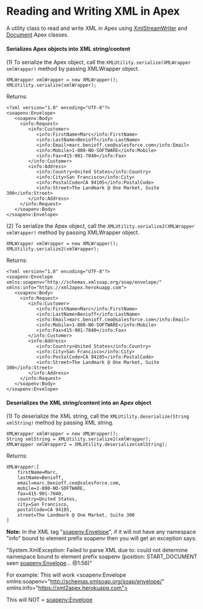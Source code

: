 # Reading and Writing XML in Apex
A utility class to read and write XML in Apex using <a href="https://developer.salesforce.com/docs/atlas.en-us.apexcode.meta/apexcode/apex_classes_xml_XmlStream_writer.htm" target="_blank" alt="XmlStreamWriter">XmlStreamWriter</a> and <a href="https://developer.salesforce.com/docs/atlas.en-us.apexcode.meta/apexcode/apex_classes_xml_dom_document.htm" target="_blank" alt="Document">Document</a> Apex classes.

#### Serializes Apex objects into XML string/content

(1) To serialize the Apex object, call the ```XMLUtility.serialize(XMLWrapper xmlWrapper)``` method by passing XMLWrapper object.

```
XMLWrapper xmlWrapper = new XMLWrapper();
XMLUtility.serialize(xmlWrapper);
```

Returns:

```
<?xml version="1.0" encoding="UTF-8"?>
<soapenv:Envelope>
   <soapenv:Body>
     <info:Request>
        <info:Customer>
           <info:FirstName>Marc</info:FirstName>
           <info:LastName>Benioff</info:LastName>
           <info:Email>marc.benioff.ceo@salesforce.com</info:Email>
           <info:Mobile>1-800-NO-SOFTWARE</info:Mobile>
           <info:Fax>415-901-7040</info:Fax>
        </info:Customer>
        <info:Address>
           <info:Country>United States</info:Country>
           <info:City>San Francisco</info:City>
           <info:PostalCode>CA 94105</info:PostalCode>
           <info:Street>The Landmark @ One Market, Suite 300</info:Street>
        </info:Address>
     </info:Request>
   </soapenv:Body>
</soapenv:Envelope>
```

(2) To serialize the Apex object, call the ```XMLUtility.serialize2(XMLWrapper xmlWrapper)``` method by passing XMLWrapper object.

```
XMLWrapper xmlWrapper = new XMLWrapper();
XMLUtility.serialize2(xmlWrapper);
```

Returns:

```
<?xml version="1.0" encoding="UTF-8"?>
<soapenv:Envelope xmlns:soapenv="http://schemas.xmlsoap.org/soap/envelope/" xmlns:info="https://xml2apex.herokuapp.com">
   <soapenv:Body>
     <info:Request>
        <info:Customer>
           <info:FirstName>Marc</info:FirstName>
           <info:LastName>Benioff</info:LastName>
           <info:Email>marc.benioff.ceo@salesforce.com</info:Email>
           <info:Mobile>1-800-NO-SOFTWARE</info:Mobile>
           <info:Fax>415-901-7040</info:Fax>
        </info:Customer>
        <info:Address>
           <info:Country>United States</info:Country>
           <info:City>San Francisco</info:City>
           <info:PostalCode>CA 94105</info:PostalCode>
           <info:Street>The Landmark @ One Market, Suite 300</info:Street>
        </info:Address>
     </info:Request>
   </soapenv:Body>
</soapenv:Envelope>
```

#### Deserializes the XML string/content into an Apex object

(1) To deserialize the XML string, call the ```XMLUtility.deserialize(String xmlString)``` method by passing XML string.

```
XMLWrapper xmlWrapper = new XMLWrapper();
String xmlString = XMLUtility.serialize2(xmlWrapper);
XMLWrapper xmlWrapper2 = XMLUtility.deserialize(xmlString);
```

Returns:

```
XMLWrapper:[
	firstName=Marc,
	lastName=Benioff,
	email=marc.benioff.ceo@salesforce.com,
	mobile=1-800-NO-SOFTWARE,
	fax=415-901-7040,
	country=United States, 
	city=San Francisco, 
	postalCode=CA 94105,
	street=The Landmark @ One Market, Suite 300
]
```

<b>Note:</b>
In the XML tag "<soapenv:Envelope>", if it will not have any namespace "info" bound to element prefix soapenv then you will get an exception says:

"System.XmlException: Failed to parse XML due to: could not determine namespace bound to element prefix soapenv (position: START_DOCUMENT seen <?xml version="1.0" encoding="UTF-8"?><soapenv:Envelope>... @1:56)"

For example:
This will work
<soapenv:Envelope xmlns:soapenv="http://schemas.xmlsoap.org/soap/envelope/" xmlns:info="https://xml2apex.herokuapp.com">

This will NOT = <soapenv:Envelope>
